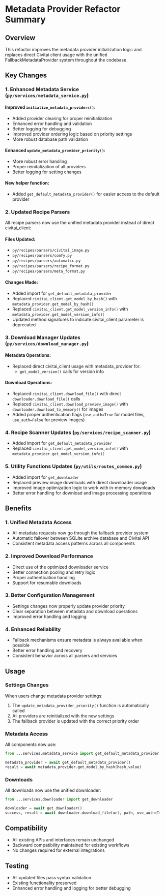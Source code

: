 # Metadata Provider Refactor Summary

## Overview
This refactor improves the metadata provider initialization logic and replaces direct Civitai client usage with the unified FallbackMetadataProvider system throughout the codebase.

## Key Changes

### 1. Enhanced Metadata Service (`py/services/metadata_service.py`)

#### Improved `initialize_metadata_providers()`:
- Added provider clearing for proper reinitialization
- Enhanced error handling and validation
- Better logging for debugging
- Improved provider ordering logic based on priority settings
- More robust database path validation

#### Enhanced `update_metadata_provider_priority()`:
- More robust error handling
- Proper reinitalization of all providers
- Better logging for setting changes

#### New helper function:
- Added `get_default_metadata_provider()` for easier access to the default provider

### 2. Updated Recipe Parsers
All recipe parsers now use the unified metadata provider instead of direct civitai_client:

#### Files Updated:
- `py/recipes/parsers/civitai_image.py`
- `py/recipes/parsers/comfy.py`
- `py/recipes/parsers/automatic.py`
- `py/recipes/parsers/recipe_format.py`
- `py/recipes/parsers/meta_format.py`

#### Changes Made:
- Added import for `get_default_metadata_provider`
- Replaced `civitai_client.get_model_by_hash()` with `metadata_provider.get_model_by_hash()`
- Replaced `civitai_client.get_model_version_info()` with `metadata_provider.get_model_version_info()`
- Updated method signatures to indicate civitai_client parameter is deprecated

### 3. Download Manager Updates (`py/services/download_manager.py`)

#### Metadata Operations:
- Replaced direct civitai_client usage with metadata_provider for:
  - `get_model_version()` calls for version info
  
#### Download Operations:
- Replaced `civitai_client.download_file()` with direct `downloader.download_file()` calls
- Replaced `civitai_client.download_preview_image()` with `downloader.download_to_memory()` for images
- Added proper authentication flags (`use_auth=True` for model files, `use_auth=False` for preview images)

### 4. Recipe Scanner Updates (`py/services/recipe_scanner.py`)
- Added import for `get_default_metadata_provider`
- Replaced `civitai_client.get_model_version_info()` with `metadata_provider.get_model_version_info()`

### 5. Utility Functions Updates (`py/utils/routes_common.py`)
- Added import for `get_downloader`
- Replaced preview image downloads with direct downloader usage
- Improved image optimization logic to work with in-memory downloads
- Better error handling for download and image processing operations

## Benefits

### 1. Unified Metadata Access
- All metadata requests now go through the fallback provider system
- Automatic failover between SQLite archive database and Civitai API
- Consistent metadata access patterns across all components

### 2. Improved Download Performance
- Direct use of the optimized downloader service
- Better connection pooling and retry logic
- Proper authentication handling
- Support for resumable downloads

### 3. Better Configuration Management
- Settings changes now properly update provider priority
- Clear separation between metadata and download operations
- Improved error handling and logging

### 4. Enhanced Reliability
- Fallback mechanisms ensure metadata is always available when possible
- Better error handling and recovery
- Consistent behavior across all parsers and services

## Usage

### Settings Changes
When users change metadata provider settings:
1. The `update_metadata_provider_priority()` function is automatically called
2. All providers are reinitialized with the new settings
3. The fallback provider is updated with the correct priority order

### Metadata Access
All components now use:
```python
from ...services.metadata_service import get_default_metadata_provider

metadata_provider = await get_default_metadata_provider()
result = await metadata_provider.get_model_by_hash(hash_value)
```

### Downloads
All downloads now use the unified downloader:
```python
from ...services.downloader import get_downloader

downloader = await get_downloader()
success, result = await downloader.download_file(url, path, use_auth=True)
```

## Compatibility
- All existing APIs and interfaces remain unchanged
- Backward compatibility maintained for existing workflows
- No changes required for external integrations

## Testing
- All updated files pass syntax validation
- Existing functionality preserved
- Enhanced error handling and logging for better debugging
